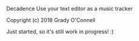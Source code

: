 Decadence
Use your text editor as a music tracker

Copyright (c) 2018 Grady O'Connell

Just started, so it's still work in progress! :)


